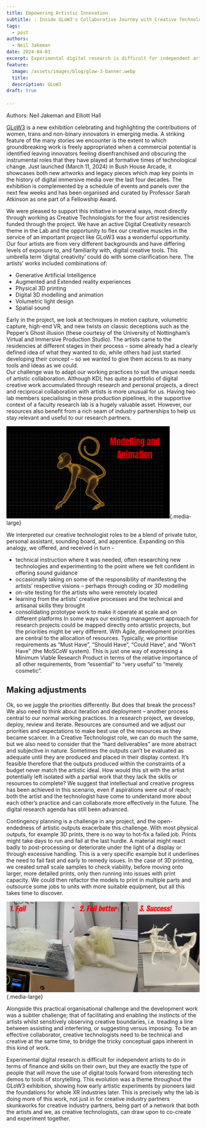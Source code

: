 ```yaml
---
title: Empowering Artistic Innovation
subtitle: : Inside GLoW3's Collaborative Journey with Creative Technology
tags:
  - post
authors:
  - Neil Jakeman
date: 2024-04-03
excerpt: Experimental digital research is difficult for independent artists to do in terms of finance and skills on their own, but they are exactly the type of people that will move the use of digital tools forward from interesting tech demos to tools of storytelling.
feature:
  image: /assets/images/blog/glow-3-banner.webp
  title:
  description: GLoW3
draft: true

---
```


Authors: Neil Jakeman and Elliott Hall

[GLoW3](https://www.kcl.ac.uk/research/glow3) is a new exhibition celebrating and highlighting the contributions of women, trans and non-binary innovators in emerging media. A striking feature of the many stories we encounter is the extent to which groundbreaking work is freely appropriated when a commercial potential is identified leaving innovators feeling disenfranchised and obscuring the instrumental roles that they have played at formative times of technological change. Just launched (March 11, 2024) in Bush House Arcade, it showcases both new artworks and legacy pieces which map key points in the history of digital immersive media over the last four decades. The exhibition is complemented by a schedule of events and panels over the next few weeks and has been organised and curated by Professor Sarah Atkinson as one part of a Fellowship Award. 

We were pleased to support this initiative in several ways, most directly through working as Creative Technologists for the four artist residencies funded through the project. We have an active Digital Creativity research theme in the Lab and the opportunity to flex our creative muscles in the service of an important project like GLoW3 was a wonderful opportunity. 
Our four artists are from very different backgrounds and have differing levels of exposure to, and familiarity with, digital creative tools. This umbrella term ‘digital creativity’ could do with some clarification here. The artists’ works included combinations of:
- Generative Artificial Intelligence
- Augmented and Extended reality experiences
- Physical 3D printing
- Digital 3D modelling and animation
- Volumetric light design
- Spatial sound

Early in the project, we look at techniques in motion capture, volumetric capture, high-end VR, and new twists on classic deceptions such as the Pepper’s Ghost illusion (these courtesy of the University of Nottingham’s Virtual and Immersive Production Studio).  The artists came to the residencies at different stages in their process – some already had a clearly defined idea of what they wanted to do, while others had just started developing their concept – so we wanted to give them access to as many tools and ideas as we could.  
Our challenge was to adapt our working practices to suit the unique needs of artistic collaboration. Although KDL has quite a portfolio of digital creative work accumulated through research and personal projects, a direct and reciprocal collaboration with artists is more unusual for us. Having two lab members specialising in these production pipelines, in the supportive context of a faculty research lab is a hugely valuable asset. However, our resources also benefit from a rich seam of industry partnerships to help us stay relevant and useful to our research partners.

![3D modelling and animation](/assets/images/blog/glow3_monkey_model.gif "One of the novel requirements of GLoW3"){.media-large}


We interpreted our creative technologist roles to be a blend of private tutor, personal assistant, sounding board, and apprentice. Expanding on this analogy, we offered, and received in turn -
- technical instruction where it was needed, often researching new technologies and experimenting to the point where we felt confident in offering sound guidance
- occasionally taking on some of the responsibility of manifesting the artists’ respective visions – perhaps through coding or 3D modelling
- on-site testing for the artists who were remotely located
- learning from the artists’ creative processes and the technical and artisanal skills they brought
- consolidating prototype work to make it operate at scale and on different platforms
In some ways our existing management approach for research projects could be mapped directly onto artistic projects, but the priorities might be very different. With Agile, development priorities are central to the allocation of resources. Typically, we prioritise requirements as “Must Have”, “Should Have”, “Could Have”, and “Won’t Have” (the MoSCoW system). This is just one way of expressing a Minimum Viable Research Product in terms of the relative importance of all other requirements, from “essential” to “very useful” to “merely cosmetic”.

## Making adjustments

Ok, so we juggle the priorities differently. But does that break the process? We also need to think about iteration and deployment – another process central to our normal working practices. In a research project, we develop, deploy, review and iterate. Resources are consumed and we adjust our priorities and expectations to make best use of the resources as they became scarcer. In a Creative Technologist role, we can do much the same, but we also need to consider that the “hard deliverables” are more abstract and subjective in nature. Sometimes the outputs can’t be evaluated as adequate until they are produced and placed in their display context. It’s feasible therefore that the outputs produced within the constraints of a budget never match the artistic ideal. How would this sit with the artist potentially left isolated with a partial work that they lack the skills or resources to complete? We suggest that intellectual and creative progress has been achieved in this scenario, even if aspirations were out of reach; both the artist and the technologist have come to understand more about each other’s practice and can collaborate more effectively in the future. The digital research agenda has still been advanced.

Contingency planning is a challenge in any project, and the open-endedness of artistic outputs exacerbate this challenge. With most physical outputs, for example 3D prints, there is no way to hot-fix a failed job. Prints might take days to run and fail at the last hurdle. A material might react badly to post-processing or deteriorate under the light of a display or through excessive handling. This is a very specific example but it underlines the need to fail fast and early to remedy issues. In the case of 3D printing, we created small scale samples to check viability, before moving onto larger, more detailed prints, only then running into issues with print capacity. We could then refactor the models to print in multiple parts and outsource some jobs to units with more suitable equipment, but all this takes time to discover.

![3D printing](/assets/images/blog/glow3_sculpture_prints.webp "3D printing of complex forms"){.media-large}

Alongside this practical organisational challenge and the development work was a subtler challenge; that of facilitating and enabling the instincts of the artists whilst sensitively observing creative boundaries, i.e. treading a line between assisting and interfering, or suggesting versus imposing.  To be an effective collaborator, creative technologists need to be technical and creative at the same time, to bridge the tricky conceptual gaps inherent in this kind of work. 

Experimental digital research is difficult for independent artists to do in terms of finance and skills on their own, but they are exactly the type of people that will move the use of digital tools forward from interesting tech demos to tools of storytelling.  This evolution was a theme throughout the GLoW3 exhibition, showing how early artistic experiments by pioneers laid the foundations for whole XR industries later. This is precisely why the lab is doing more of this work, not just in for creative industry partners skunkworks for creative industry partners, being part of a network that both the artists and we, as creative technologists, can draw upon to co-create and experiment together.
